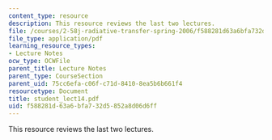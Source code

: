 ```yaml
---
content_type: resource
description: This resource reviews the last two lectures.
file: /courses/2-58j-radiative-transfer-spring-2006/f588281d63a6bfa732d5852a8d06d6ff_student_lect14.pdf
file_type: application/pdf
learning_resource_types:
- Lecture Notes
ocw_type: OCWFile
parent_title: Lecture Notes
parent_type: CourseSection
parent_uid: 75cc6efa-c06f-c71d-8410-8ea5b6b661f4
resourcetype: Document
title: student_lect14.pdf
uid: f588281d-63a6-bfa7-32d5-852a8d06d6ff
---
```

This resource reviews the last two lectures.